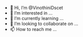 - 👋 Hi, I’m @VinothiniDscet
- 👀 I’m interested in ...
- 🌱 I’m currently learning ...
- 💞️ I’m looking to collaborate on ...
- 📫 How to reach me ...

<!---
VinothiniDscet/VinothiniDscet is a ✨ special ✨ repository because its `README.md` (this file) appears on your GitHub profile.
You can click the Preview link to take a look at your changes.
--->
